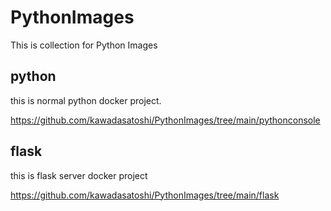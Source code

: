 

# PythonImages
This is collection for Python Images


## python

this is normal python docker project.

https://github.com/kawadasatoshi/PythonImages/tree/main/pythonconsole


## flask

this is flask server docker project

https://github.com/kawadasatoshi/PythonImages/tree/main/flask





